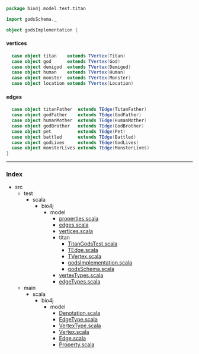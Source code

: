 
```scala
package bio4j.model.test.titan

import godsSchema._

object godsImplementation {
```


#### vertices


```scala
  case object titan    extends TVertex(Titan)
  case object god      extends TVertex(God)
  case object demigod  extends TVertex(Demigod)
  case object human    extends TVertex(Human)
  case object monster  extends TVertex(Monster)
  case object location extends TVertex(Location)
```


#### edges


```scala
  case object titanFather  extends TEdge(TitanFather)
  case object godFather    extends TEdge(GodFather)
  case object humanMother  extends TEdge(HumanMother)
  case object godBrother   extends TEdge(GodBrother)
  case object pet          extends TEdge(Pet)
  case object battled      extends TEdge(Battled) 
  case object godLives     extends TEdge(GodLives) 
  case object monsterLives extends TEdge(MonsterLives) 
}
```


------

### Index

+ src
  + test
    + scala
      + bio4j
        + model
          + [properties.scala][test/scala/bio4j/model/properties.scala]
          + [edges.scala][test/scala/bio4j/model/edges.scala]
          + [vertices.scala][test/scala/bio4j/model/vertices.scala]
          + titan
            + [TitanGodsTest.scala][test/scala/bio4j/model/titan/TitanGodsTest.scala]
            + [TEdge.scala][test/scala/bio4j/model/titan/TEdge.scala]
            + [TVertex.scala][test/scala/bio4j/model/titan/TVertex.scala]
            + [godsImplementation.scala][test/scala/bio4j/model/titan/godsImplementation.scala]
            + [godsSchema.scala][test/scala/bio4j/model/titan/godsSchema.scala]
          + [vertexTypes.scala][test/scala/bio4j/model/vertexTypes.scala]
          + [edgeTypes.scala][test/scala/bio4j/model/edgeTypes.scala]
  + main
    + scala
      + bio4j
        + model
          + [Denotation.scala][main/scala/bio4j/model/Denotation.scala]
          + [EdgeType.scala][main/scala/bio4j/model/EdgeType.scala]
          + [VertexType.scala][main/scala/bio4j/model/VertexType.scala]
          + [Vertex.scala][main/scala/bio4j/model/Vertex.scala]
          + [Edge.scala][main/scala/bio4j/model/Edge.scala]
          + [Property.scala][main/scala/bio4j/model/Property.scala]

[test/scala/bio4j/model/properties.scala]: ../properties.scala.md
[test/scala/bio4j/model/edges.scala]: ../edges.scala.md
[test/scala/bio4j/model/vertices.scala]: ../vertices.scala.md
[test/scala/bio4j/model/titan/TitanGodsTest.scala]: TitanGodsTest.scala.md
[test/scala/bio4j/model/titan/TEdge.scala]: TEdge.scala.md
[test/scala/bio4j/model/titan/TVertex.scala]: TVertex.scala.md
[test/scala/bio4j/model/titan/godsImplementation.scala]: godsImplementation.scala.md
[test/scala/bio4j/model/titan/godsSchema.scala]: godsSchema.scala.md
[test/scala/bio4j/model/vertexTypes.scala]: ../vertexTypes.scala.md
[test/scala/bio4j/model/edgeTypes.scala]: ../edgeTypes.scala.md
[main/scala/bio4j/model/Denotation.scala]: ../../../../../main/scala/bio4j/model/Denotation.scala.md
[main/scala/bio4j/model/EdgeType.scala]: ../../../../../main/scala/bio4j/model/EdgeType.scala.md
[main/scala/bio4j/model/VertexType.scala]: ../../../../../main/scala/bio4j/model/VertexType.scala.md
[main/scala/bio4j/model/Vertex.scala]: ../../../../../main/scala/bio4j/model/Vertex.scala.md
[main/scala/bio4j/model/Edge.scala]: ../../../../../main/scala/bio4j/model/Edge.scala.md
[main/scala/bio4j/model/Property.scala]: ../../../../../main/scala/bio4j/model/Property.scala.md